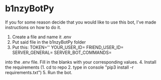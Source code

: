 # b1nzyBotPy

If you for some reason decide that you would like to use this bot, I've made instructions on how to do it.

1. Create a file and name it .env
2. Put said file in the b1nzyBotPy folder
3. Put this:
TOKEN=''
YOUR_USER_ID=
FRIEND_USER_ID=
SERVER_GENERAL=
SERVER_BOT_COMMANDS=

into the .env file. Fill in the blanks with your corresponding values.
4. Install the requirements (1. cd to repo  2. type in console "pip3 install -r requirements.txt")
5. Run the bot.
